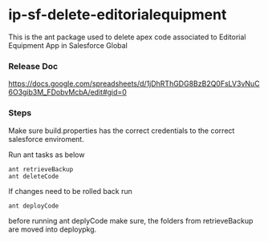# ip-sf-delete-editorialequipment
This is the ant package used to delete apex code associated to Editorial Equipment App in Salesforce Global

### Release Doc
https://docs.google.com/spreadsheets/d/1jDhRThGDG8BzB2Q0FsLV3vNuC6O3gib3M_FDobvMcbA/edit#gid=0

### Steps
Make sure build.properties has the correct credentials to the correct salesforce enviroment.

Run ant tasks as below
``` 
ant retrieveBackup
ant deleteCode
```

If changes need to be rolled back run
```
ant deployCode
```
before running ant deplyCode make sure, the folders from retrieveBackup are moved into deploypkg.


